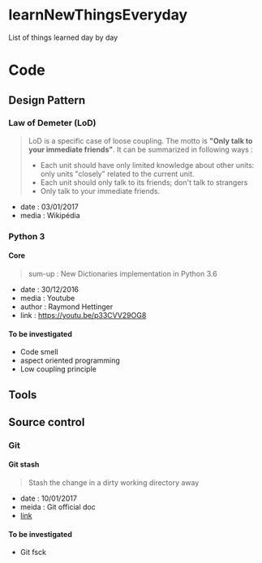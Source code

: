 # learnNewThingsEveryday
List of things learned day by day 


# Code
## Design Pattern 
### Law of Demeter (LoD)
>LoD is a specific case of loose coupling.
>The motto is **"Only talk to your immediate friends"**.
>It can be summarized in following ways : 
> * Each unit should have only limited knowledge about other units: only units "closely" related to the current unit.
> * Each unit should only talk to its friends; don't talk to strangers
> * Only talk to your immediate friends.

 * date : 03/01/2017
 * media : Wikipédia
  
### Python 3
#### Core 
>sum-up : New Dictionaries implementation in Python 3.6
 
 * date : 30/12/2016
 * media : Youtube
 * author : Raymond Hettinger
 * link : https://youtu.be/p33CVV29OG8

#### To be investigated 
* Code smell
* aspect oriented programming
* Low coupling principle

## Tools

## Source control

### Git 
#### Git stash 
>Stash the change in a dirty working directory away

* date : 10/01/2017
* meida : Git official doc 
* [link](https://git-scm.com/docs/git-stash)

#### To be investigated 
* Git fsck 
 
